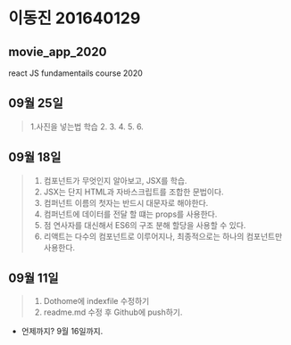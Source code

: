 # 이동진 201640129
## movie_app_2020
react JS fundamentails course 2020

## 09월 25일
>1.사진을 넣는법 학습
>2.
>3.
>4.
>5.
>6.

## 09월 18일
>1. 컴포넌트가 무엇인지 알아보고, JSX를 학습.
>2. JSX는 단지 HTML과 자바스크립트를 조합한 문법이다.
>3. 컴퍼넌트 이름의 첫자는 반드시 대문자로 해야한다.
>4. 컴퍼넌트에 데이터를 전달 할 떄는 props를 사용한다.
>5. 점 연사자를 대신해서 ES6의 구조 분해 할당을 사용할 수 있다.
>6. 리액트는 다수의 컴포넌트로 이루어지나, 최종적으로는 하나의 컴포넌트만
사용한다.

## 09월 11일
>1. Dothome에 indexfile 수정하기
>2. readme.md 수정 후 Github에 push하기.
* 언제까지? 9월 16일까지.   